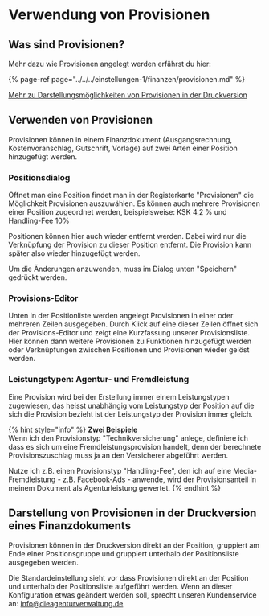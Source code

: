 # Verwendung von Provisionen

## Was sind Provisionen?

Mehr dazu wie Provisionen angelegt werden erfährst du hier:

{% page-ref page="../../../einstellungen-1/finanzen/provisionen.md" %}

[Mehr zu Darstellungsmöglichkeiten von Provisionen in der Druckversion](https://wiki.dieagenturverwaltung.de/finanzen-1/allgemeines-zu-finanzdokumenten/druckversionseinstellungen#darstellungsmoeglichkeiten-von-provisionen)

## Verwenden von Provisionen

Provisionen können in einem Finanzdokument \(Ausgangsrechnung, Kostenvoranschlag, Gutschrift, Vorlage\) auf zwei Arten einer Position hinzugefügt werden.

### Positionsdialog

Öffnet man eine Position findet man in der Registerkarte "Provisionen" die Möglichkeit Provisionen auszuwählen. Es können auch mehrere Provisionen einer Position zugeordnet werden, beispielsweise: KSK 4,2 % und Handling-Fee 10%

Positionen können hier auch wieder entfernt werden. Dabei wird nur die Verknüpfung der Provision zu dieser Position entfernt. Die Provision kann später also wieder hinzugefügt werden.

Um die Änderungen anzuwenden, muss im Dialog unten "Speichern" gedrückt werden.

### Provisions-Editor

Unten in der Positionliste werden angelegt Provisionen in einer oder mehreren Zeilen ausgegeben. Durch Klick auf eine dieser Zeilen öffnet sich der Provisions-Editor und zeigt eine Kurzfassung unserer Provisionsliste. Hier können dann weitere Provisionen zu Funktionen hinzugefügt werden oder Verknüpfungen zwischen Positionen und Provisionen wieder gelöst werden.

### Leistungstypen: Agentur- und Fremdleistung

Eine Provision wird bei der Erstellung immer einem Leistungstypen zugewiesen, das heisst unabhängig vom Leistungstyp der Position auf die sich die Provision bezieht ist der Leistungstyp der Provision immer gleich.

{% hint style="info" %}
**Zwei Beispiele**   
Wenn ich den Provisionstyp "Technikversicherung" anlege, definiere ich dass es sich um eine Fremdleistungsprovision handelt, denn der berechnete Provisionszuschlag muss ja an den Versicherer abgeführt werden.   
  
Nutze ich z.B. einen Provisionstyp "Handling-Fee", den ich auf eine Media-Fremdleistung - z.B. Facebook-Ads - anwende, wird der Provisionsanteil in meinem Dokument als Agenturleistung gewertet.
{% endhint %}

## Darstellung von Provisionen in der Druckversion eines Finanzdokuments

Provisionen können in der Druckversion direkt an der Position, gruppiert am Ende einer Positionsgruppe und gruppiert unterhalb der Positionsliste ausgegeben werden.

Die Standardeinstellung sieht vor dass Provisionen direkt an der Position und unterhalb der Positionsliste aufgeführt werden. Wenn an dieser Konfiguration etwas geändert werden soll, sprecht unseren Kundenservice an: [info@dieagenturverwaltung.de](mailto:info@dieagenturverwaltung.de)



